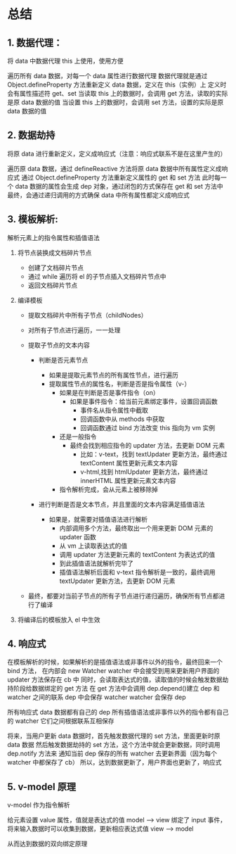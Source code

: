 # 总结

## 1. 数据代理：

将 data 中数据代理 this 上使用，使用方便

遍历所有 data 数据，对每一个 data 属性进行数据代理
数据代理就是通过 Object.defineProperty 方法重新定义 data 数据，定义在 this（实例）上
定义时会有属性描述符 get、set
当读取 this 上的数据时，会调用 get 方法，读取的实际是原 data 数据的值
当设置 this 上的数据时，会调用 set 方法，设置的实际是原 data 数据的值

## 2. 数据劫持

将原 data 进行重新定义，定义成响应式（注意：响应式联系不是在这里产生的）

遍历原 data 数据，通过 defineReactive 方法将原 data 数据中所有属性定义成响应式
通过 Object.defineProperty 方法重新定义属性的 get 和 set 方法
此时每一个 data 数据的属性会生成 dep 对象，通过闭包的方式保存在 get 和 set 方法中
最终，会通过递归调用的方式确保 data 中所有属性都定义成响应式

## 3. 模板解析:

解析元素上的指令属性和插值语法

1. 将节点装换成文档碎片节点

   - 创建了文档碎片节点
   - 通过 while 遍历将 el 的子节点插入文档碎片节点中
   - 返回文档碎片节点

2. 编译模板

   - 提取文档碎片中所有子节点（childNodes）
   - 对所有子节点进行遍历，一一处理
   - 提取子节点的文本内容

     - 判断是否元素节点

       - 如果是提取元素节点的所有属性节点，进行遍历
       - 提取属性节点的属性名，判断是否是指令属性（v-）
         - 如果是在判断是否是事件指令（on）
           - 如果是事件指令：给当前元素绑定事件，设置回调函数
             - 事件名从指令属性中截取
             - 回调函数中从 methods 中获取
             - 回调函数通过 bind 方法改变 this 指向为 vm 实例
         - 还是一般指令
           - 最终会找到相应指令的 updater 方法，去更新 DOM 元素
             - 比如：v-text，找到 textUpdater 更新方法，最终通过 textContent 属性更新元素文本内容
             - v-html,找到 htmlUpdater 更新方法，最终通过 innerHTML 属性更新元素文本内容
         - 指令解析完成，会从元素上被移除掉

     - 进行判断是否是文本节点，并且里面的文本内容满足插值语法
       - 如果是，就需要对插值语法进行解析
         - 内部调用多个方法，最终取出一个用来更新 DOM 元素的 updater 函数
         - 从 vm 上读取表达式的值
         - 调用 updater 方法更新元素的 textContent 为表达式的值
         - 到此插值语法就解析完毕了
         - 插值语法解析后面和 v-text 指令解析是一致的，最终调用 textUpdater 更新方法，去更新 DOM 元素

   - 最终，都要对当前子节点的所有子节点进行递归遍历，确保所有节点都进行了编译

3. 将编译后的模板放入 el 中生效

## 4. 响应式

在模板解析的时候，如果解析的是插值语法或非事件以外的指令，最终回来一个 bind 方法，
在内部会 new Watcher
watcher 中会接受到用来更新用户界面的 updater 方法保存在 cb 中
同时，会读取表达式的值，读取值的时候会触发数据劫持阶段给数据绑定的 get 方法
在 get 方法中会调用 dep.depend()建立 dep 和 watcher 之间的联系
dep 中会保存 watcher
watcher 会保存 dep

所有响应式 data 数据都有自己的 dep
所有插值语法或非事件以外的指令都有自己的 watcher
它们之间根据联系互相保存

将来，当用户更新 data 数据时，首先触发数据代理的 set 方法，里面更新时原 data 数据
然后触发数据劫持的 set 方法，这个方法中就会更新数据，同时调用 dep.notify 方法来
通知当前 dep 保存的所有 watcher 去更新界面（因为每个 watcher 中都保存了 cb）
所以，达到数据更新了，用户界面也更新了，响应式

## 5. v-model 原理

v-model 作为指令解析

给元素设置 value 属性，值就是表达式的值 model --> view
绑定了 input 事件，将来输入数据时可以收集到数据，更新相应表达式值 view --> model

从而达到数据的双向绑定原理
